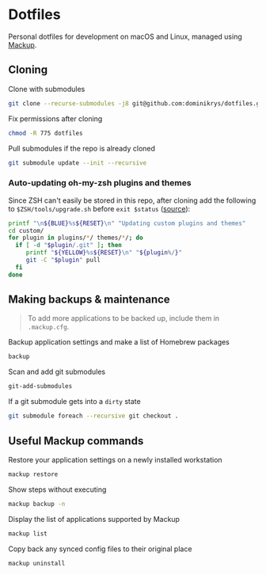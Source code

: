 # Dotfiles

Personal dotfiles for development on macOS and Linux, managed using [Mackup](https://github.com/lra/mackup).

## Cloning

Clone with submodules

```bash
git clone --recurse-submodules -j8 git@github.com:dominikrys/dotfiles.git
```

Fix permissions after cloning

```bash
chmod -R 775 dotfiles
```

Pull submodules if the repo is already cloned

```bash
git submodule update --init --recursive
```

### Auto-updating oh-my-zsh plugins and themes

Since ZSH can't easily be stored in this repo, after cloning add the following to `$ZSH/tools/upgrade.sh` before `exit $status` ([source](https://unix.stackexchange.com/questions/477258/how-to-auto-update-custom-plugins-in-oh-my-zsh/597740#597740)):

```zsh
printf "\n${BLUE}%s${RESET}\n" "Updating custom plugins and themes"
cd custom/
for plugin in plugins/*/ themes/*/; do
  if [ -d "$plugin/.git" ]; then
     printf "${YELLOW}%s${RESET}\n" "${plugin%/}"
     git -C "$plugin" pull
  fi
done
```

## Making backups & maintenance

> To add more applications to be backed up, include them in `.mackup.cfg`.

Backup application settings and make a list of Homebrew packages

```bash
backup
```

Scan and add git submodules

```bash
git-add-submodules
```

If a git submodule gets into a `dirty` state

```bash
git submodule foreach --recursive git checkout .
```

## Useful Mackup commands

Restore your application settings on a newly installed workstation

```bash
mackup restore
```

Show steps without executing

```bash
mackup backup -n
```

Display the list of applications supported by Mackup

```bash
mackup list
```

Copy back any synced config files to their original place

```bash
mackup uninstall
```
